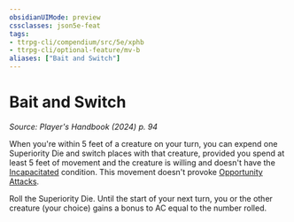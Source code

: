 ```yaml
---
obsidianUIMode: preview
cssclasses: json5e-feat
tags:
- ttrpg-cli/compendium/src/5e/xphb
- ttrpg-cli/optional-feature/mv-b
aliases: ["Bait and Switch"]
---
```

# Bait and Switch
*Source: Player's Handbook (2024) p. 94*  

When you're within 5 feet of a creature on your turn, you can expend one Superiority Die and switch places with that creature, provided you spend at least 5 feet of movement and the creature is willing and doesn't have the [Incapacitated](3-Compendium/rules/conditions.md#Incapacitated) condition. This movement doesn't provoke [Opportunity Attacks](3-Compendium/rules/actions.md#Opportunity%20Attack).

Roll the Superiority Die. Until the start of your next turn, you or the other creature (your choice) gains a bonus to AC equal to the number rolled.